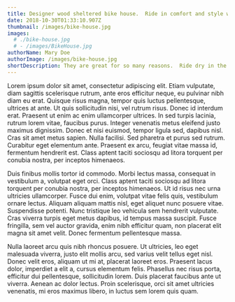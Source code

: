 ```yaml
---
title: Designer wood sheltered bike house.  Ride in comfort and style while saving the environment!
date: 2018-10-30T01:33:10.907Z
thumbnail: /images/bike-house.jpg
images:
  # ./bike-house.jpg
  # - /images/BikeHouse.jpg
authorName: Mary Doe
authorImage: /images/bike-house.jpg
shortDescription: They are great for so many reasons.  Ride dry in the rain and stay warm in the cold.
---
```


Lorem ipsum dolor sit amet, consectetur adipiscing elit. Etiam vulputate, diam sagittis scelerisque rutrum, ante eros efficitur neque, eu pulvinar nibh diam eu erat. Quisque risus magna, tempor quis luctus pellentesque, ultrices at ante. Ut quis sollicitudin nisi, vel rutrum risus. Donec id interdum erat. Praesent ut enim ac enim ullamcorper ultrices. In sed turpis lacinia, rutrum lorem vitae, faucibus purus. Integer venenatis metus eleifend justo maximus dignissim. Donec et nisi euismod, tempor ligula sed, dapibus nisl. Cras sit amet metus sapien. Nulla facilisi. Sed pharetra et purus sed rutrum. Curabitur eget elementum ante. Praesent ex arcu, feugiat vitae massa id, fermentum hendrerit est. Class aptent taciti sociosqu ad litora torquent per conubia nostra, per inceptos himenaeos.

Duis finibus mollis tortor id commodo. Morbi lectus massa, consequat in vestibulum a, volutpat eget orci. Class aptent taciti sociosqu ad litora torquent per conubia nostra, per inceptos himenaeos. Ut id risus nec urna ultricies ullamcorper. Fusce dui enim, volutpat vitae felis quis, vestibulum ornare lectus. Aliquam aliquam mattis nisl, eget aliquet nunc posuere vitae. Suspendisse potenti. Nunc tristique leo vehicula sem hendrerit vulputate. Cras viverra turpis eget metus dapibus, id tempus massa suscipit. Fusce fringilla, sem vel auctor gravida, enim nibh efficitur quam, non placerat elit magna sit amet velit. Donec fermentum pellentesque massa.

Nulla laoreet arcu quis nibh rhoncus posuere. Ut ultricies, leo eget malesuada viverra, justo elit mollis arcu, sed varius velit tellus eget nisl. Donec velit eros, aliquam ut mi at, placerat laoreet eros. Praesent lacus dolor, imperdiet a elit a, cursus elementum felis. Phasellus nec risus porta, efficitur dui pellentesque, sollicitudin lorem. Duis placerat faucibus ante ut viverra. Aenean ac dolor lectus. Proin scelerisque, orci sit amet ultricies venenatis, mi eros maximus libero, in luctus sem lorem quis quam.
